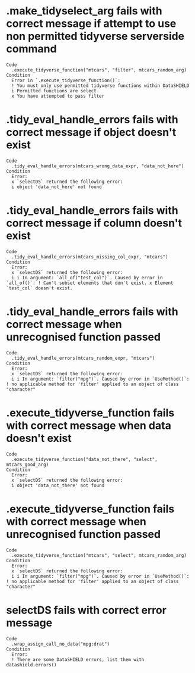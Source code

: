 # .make_tidyselect_arg fails with correct message if attempt to use non permitted tidyverse serverside command

    Code
      .execute_tidyverse_function("mtcars", "filter", mtcars_random_arg)
    Condition
      Error in `.execute_tidyverse_function()`:
      ! You must only use permitted tidyverse functions within DataSHIELD
      i Permitted functions are select
      x You have attempted to pass filter

# .tidy_eval_handle_errors fails with correct message if object doesn't exist

    Code
      .tidy_eval_handle_errors(mtcars_wrong_data_expr, "data_not_here")
    Condition
      Error:
      x `selectDS` returned the following error:
      i object 'data_not_here' not found

# .tidy_eval_handle_errors fails with correct message if column doesn't exist

    Code
      .tidy_eval_handle_errors(mtcars_missing_col_expr, "mtcars")
    Condition
      Error:
      x `selectDS` returned the following error:
      i i In argument: `all_of("test_col")`. Caused by error in `all_of()`: ! Can't subset elements that don't exist. x Element `test_col` doesn't exist.

# .tidy_eval_handle_errors fails with correct message when unrecognised function passed

    Code
      .tidy_eval_handle_errors(mtcars_random_expr, "mtcars")
    Condition
      Error:
      x `selectDS` returned the following error:
      i i In argument: `filter("mpg")`. Caused by error in `UseMethod()`: ! no applicable method for 'filter' applied to an object of class "character"

# .execute_tidyverse_function fails with correct message when data doesn't exist

    Code
      .execute_tidyverse_function("data_not_there", "select", mtcars_good_arg)
    Condition
      Error:
      x `selectDS` returned the following error:
      i object 'data_not_there' not found

# .execute_tidyverse_function fails with correct message when unrecognised function passed

    Code
      .execute_tidyverse_function("mtcars", "select", mtcars_random_arg)
    Condition
      Error:
      x `selectDS` returned the following error:
      i i In argument: `filter("mpg")`. Caused by error in `UseMethod()`: ! no applicable method for 'filter' applied to an object of class "character"

# selectDS fails with correct error message 

    Code
      .wrap_assign_call_no_data("mpg:drat")
    Condition
      Error:
      ! There are some DataSHIELD errors, list them with datashield.errors()

